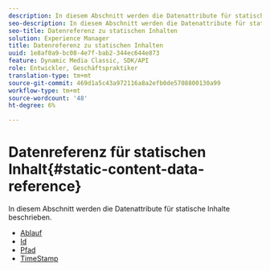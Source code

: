 ```yaml
---
description: In diesem Abschnitt werden die Datenattribute für statische Inhalte beschrieben.
seo-description: In diesem Abschnitt werden die Datenattribute für statische Inhalte beschrieben.
seo-title: Datenreferenz zu statischen Inhalten
solution: Experience Manager
title: Datenreferenz zu statischen Inhalten
uuid: 1e8af0a9-bc08-4e7f-bab2-344ec644e873
feature: Dynamic Media Classic, SDK/API
role: Entwickler, Geschäftspraktiker
translation-type: tm+mt
source-git-commit: 469d1a5c43a972116a8a2efb0de5708800130a99
workflow-type: tm+mt
source-wordcount: '48'
ht-degree: 6%

---
```



# Datenreferenz für statischen Inhalt{#static-content-data-reference}

In diesem Abschnitt werden die Datenattribute für statische Inhalte beschrieben.

* [Ablauf](r-expiration-static.md)
* [Id](r-id-static.md)
* [Pfad](r-path-static.md)
* [TimeStamp](r-timestamp-static.md)
